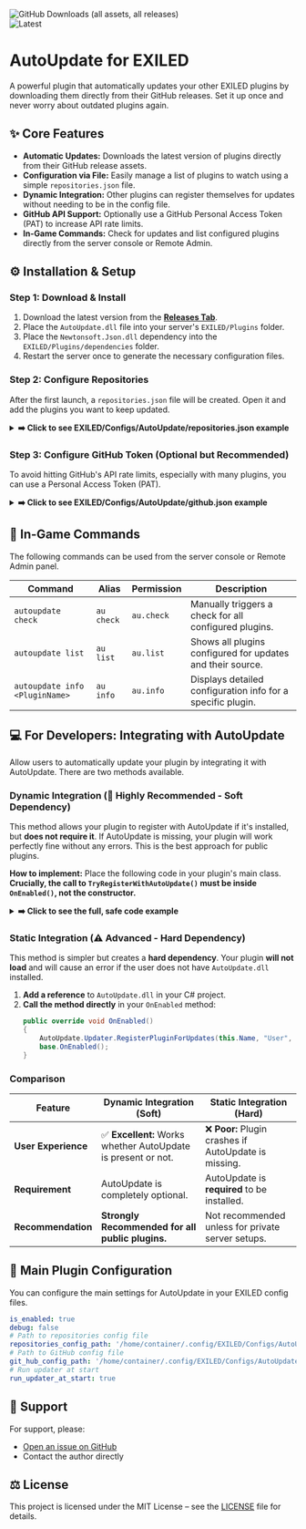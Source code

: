 ![GitHub Downloads (all assets, all releases)](https://img.shields.io/github/downloads/DiabeloDev/AutoUpdate/total?style=for-the-badge) <br>
![Latest](https://img.shields.io/github/v/release/DiabeloDev/AutoUpdate?style=for-the-badge&label=Latest%20Release&color=%23D91656)

# AutoUpdate for EXILED

A powerful plugin that automatically updates your other EXILED plugins by downloading them directly from their GitHub releases. Set it up once and never worry about outdated plugins again.

## ✨ Core Features

-   **Automatic Updates:** Downloads the latest version of plugins directly from their GitHub release assets.
-   **Configuration via File:** Easily manage a list of plugins to watch using a simple `repositories.json` file.
-   **Dynamic Integration:** Other plugins can register themselves for updates without needing to be in the config file.
-   **GitHub API Support:** Optionally use a GitHub Personal Access Token (PAT) to increase API rate limits.
-   **In-Game Commands:** Check for updates and list configured plugins directly from the server console or Remote Admin.

## ⚙️ Installation & Setup

### Step 1: Download & Install
1.  Download the latest version from the [**Releases Tab**](https://github.com/DiabeloDev/AutoUpdate/releases/latest).
2.  Place the `AutoUpdate.dll` file into your server's `EXILED/Plugins` folder.
3.  Place the `Newtonsoft.Json.dll` dependency into the `EXILED/Plugins/dependencies` folder.
4.  Restart the server once to generate the necessary configuration files.

### Step 2: Configure Repositories
After the first launch, a `repositories.json` file will be created. Open it and add the plugins you want to keep updated.

<details>
<summary><b>➡️ Click to see EXILED/Configs/AutoUpdate/repositories.json example</b></summary>

```json
{
  "SCPStats": {
    "user": "PintTheDragon",
    "repository": "SCPStats"
  },
  "ExamplePluginWithSpecificFile": {
    "user": "YourUser",
    "repository": "YourRepo",
    "fileName": "ExamplePlugin-Exiled.dll"
  },
  "AnotherPlugin": {
    "user": "AnotherDev",
    "repository": "AnotherRepo"
  }
}
```
- **`user`**: The GitHub username or organization.
- **`repository`**: The name of the repository.
- **`fileName`** (Optional): The specific `.dll` file to download from the release. If omitted, the first `.dll` found will be used.
</details>

### Step 3: Configure GitHub Token (Optional but Recommended)
To avoid hitting GitHub's API rate limits, especially with many plugins, you can use a Personal Access Token (PAT).

<details>
<summary><b>➡️ Click to see EXILED/Configs/AutoUpdate/github.json example</b></summary>

```json
{
  "enabled": true,
  "token": "Your-GitHub-PAT-Here"
}
```
1.  [Generate a new PAT](https://github.com/settings/tokens) with no special scopes (public repository access is sufficient).
2.  Paste the token into the `token` field and set `enabled` to `true`.
</details>

## 🚀 In-Game Commands

The following commands can be used from the server console or Remote Admin panel.

| Command             | Alias | Permission | Description                                           |
| ------------------- | ----- | ---------- | ----------------------------------------------------- |
| `autoupdate check`  | `au check` | `au.check` | Manually triggers a check for all configured plugins. |
| `autoupdate list`   | `au list`  | `au.list`  | Shows all plugins configured for updates and their source. |
| `autoupdate info <PluginName>` | `au info`  | `au.info`  | Displays detailed configuration info for a specific plugin. |


## 💻 For Developers: Integrating with AutoUpdate

Allow users to automatically update your plugin by integrating it with AutoUpdate. There are two methods available.

### Dynamic Integration (🚀 Highly Recommended - Soft Dependency)
This method allows your plugin to register with AutoUpdate if it's installed, but **does not require it**. If AutoUpdate is missing, your plugin will work perfectly fine without any errors. This is the best approach for public plugins.

**How to implement:** Place the following code in your plugin's main class. **Crucially, the call to `TryRegisterWithAutoUpdate()` must be inside `OnEnabled()`, not the constructor.**

<details>
<summary><b>➡️ Click to see the full, safe code example</b></summary>

```csharp
using Exiled.API.Features;
using System;
using System.Reflection;

public class YourPlugin : Plugin<Config>
{
    // ... your properties like Name, Author, Version

    public override void OnEnabled()
    {
        // Place the call here, after other initializations.
        TryRegisterWithAutoUpdate();

        base.OnEnabled();
    }

    /// <summary>
    /// A safe method to integrate with AutoUpdate.
    /// It checks for the plugin's existence at every step to prevent errors.
    /// </summary>
    private void TryRegisterWithAutoUpdate()
    {
        try
        {
            // First, check if the AutoUpdate plugin is loaded by EXILED.
            if (Exiled.Loader.Loader.GetPlugin("AutoUpdate") == null)
            {
                Log.Debug("AutoUpdate plugin not found. Skipping integration.");
                return;
            }

            // Next, get the Type of the 'Updater' class. This will be null if it's not found.
            Type updaterType = Type.GetType("AutoUpdate.Updater, AutoUpdate");
            if (updaterType == null)
            {
                Log.Warn("AutoUpdate plugin was found, but its 'Updater' class could not be loaded.");
                return;
            }

            // Now, get the registration method from the Updater class.
            MethodInfo registerMethod = updaterType.GetMethod("RegisterPluginForUpdates", BindingFlags.Public | BindingFlags.Static);
            if (registerMethod == null)
            {
                Log.Warn("Found AutoUpdate's 'Updater' class, but the 'RegisterPluginForUpdates' method is missing.");
                return;
            }
            
            // If all checks passed, prepare the parameters and invoke the method.
            object[] parameters = new object[]
            {
                this.Name,                  // Your plugin's name
                "YourGitHubUsername",       // Your GitHub username or organization
                "YourPluginRepository",     // The name of your plugin's repository
                "YourPluginFile.dll"        // (Optional but recommended) The specific .dll file name in your release
            };

            registerMethod.Invoke(null, parameters);
            
            Log.Info("Successfully registered with AutoUpdate for automatic updates!");
        }
        catch (Exception ex)
        {
            // This is a final safety net for any unexpected errors.
            Log.Error($"An unexpected error occurred while trying to integrate with AutoUpdate: {ex.Message}");
        }
    }
}
```
</details>

### Static Integration (⚠️ Advanced - Hard Dependency)
This method is simpler but creates a **hard dependency**. Your plugin **will not load** and will cause an error if the user does not have `AutoUpdate.dll` installed.

1.  **Add a reference** to `AutoUpdate.dll` in your C# project.
2.  **Call the method directly** in your `OnEnabled` method:
    ```csharp
    public override void OnEnabled()
    {
        AutoUpdate.Updater.RegisterPluginForUpdates(this.Name, "User", "Repo", "File.dll");
        base.OnEnabled();
    }
    ```

### Comparison

| Feature            | Dynamic Integration (Soft)                        | Static Integration (Hard)                             |
| ------------------ | ------------------------------------------------- | ----------------------------------------------------- |
| **User Experience**| ✅ **Excellent:** Works whether AutoUpdate is present or not. | ❌ **Poor:** Plugin crashes if AutoUpdate is missing. |
| **Requirement**    | AutoUpdate is completely optional.                | AutoUpdate is **required** to be installed.           |
| **Recommendation** | **Strongly Recommended for all public plugins.**  | Not recommended unless for private server setups.     |

## 📄 Main Plugin Configuration
You can configure the main settings for AutoUpdate in your EXILED config files.

```yaml
is_enabled: true
debug: false
# Path to repositories config file
repositories_config_path: '/home/container/.config/EXILED/Configs/AutoUpdate/repositories.json'
# Path to GitHub config file
git_hub_config_path: '/home/container/.config/EXILED/Configs/AutoUpdate/github.json'
# Run updater at start
run_updater_at_start: true
```

## 💬 Support
For support, please:
- [Open an issue on GitHub](https://github.com/DiabeloDev/AutoUpdate/issues)
- Contact the author directly

## ⚖️ License
This project is licensed under the MIT License – see the [LICENSE](LICENSE) file for details.
